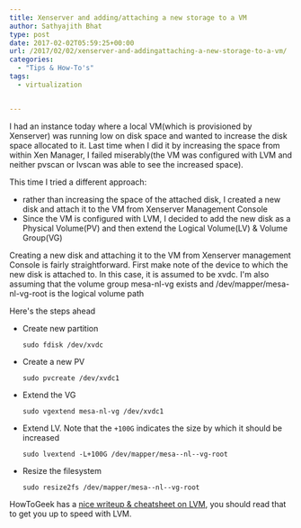 ```yaml
---
title: Xenserver and adding/attaching a new storage to a VM
author: Sathyajith Bhat
type: post
date: 2017-02-02T05:59:25+00:00
url: /2017/02/02/xenserver-and-addingattaching-a-new-storage-to-a-vm/
categories:
  - "Tips & How-To's"
tags:
  - virtualization


---
```

I had an instance today where a local VM(which is provisioned by Xenserver) was running low on disk space and wanted to increase the disk space allocated to it. Last time when I did it by increasing the space from within Xen Manager, I failed miserably(the VM was configured with LVM and neither pvscan or lvscan was able to see the increased space).

This time I tried a different approach:

  * rather than increasing the space of the attached disk, I created a new disk and attach it to the VM from Xenserver Management Console
  * Since the VM is configured with LVM, I decided to add the new disk as a Physical Volume(PV) and then extend the Logical Volume(LV) & Volume Group(VG)

Creating a new disk and attaching it to the VM from Xenserver management Console is fairly straightforward. First make note of the device to which the new disk is attached to. In this case, it is assumed to be xvdc. I'm also assuming that the volume group mesa-nl-vg exists and /dev/mapper/mesa-nl-vg-root is the logical volume path

Here's the steps ahead

* Create new partition

      sudo fdisk /dev/xvdc

* Create a new PV

      sudo pvcreate /dev/xvdc1

* Extend the VG

      sudo vgextend mesa-nl-vg /dev/xvdc1

* Extend LV. Note that the `+100G` indicates the size by which it should be increased

      sudo lvextend -L+100G /dev/mapper/mesa--nl--vg-root
* Resize the filesystem

      sudo resize2fs /dev/mapper/mesa--nl--vg-root

HowToGeek has a [nice writeup & cheatsheet on LVM][1], you should read that to get you up to speed with LVM.

 [1]: https://www.howtogeek.com/howto/40702/how-to-manage-and-use-lvm-logical-volume-management-in-ubuntu/
